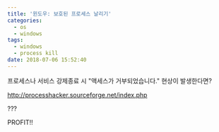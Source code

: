 ```yaml
---
title: '윈도우: 보호된 프로세스 날리기'
categories:
  - os
  - windows
tags:
  - windows
  - process kill
date: 2018-07-06 15:52:40
---
```



프로세스나 서비스 강제종료 시 "액세스가 거부되었습니다." 현상이 발생한다면?

http://processhacker.sourceforge.net/index.php

???

PROFIT!!
